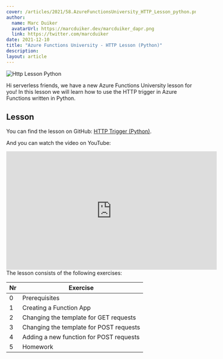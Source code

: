 ```yaml
---
cover: /articles/2021/58.AzureFunctionsUniversity_HTTP_Lesson_python.png
author:
  name: Marc Duiker
  avatarUrl: https://marcduiker.dev/marcduiker_dapr.png
  link: https://twitter.com/marcduiker
date: 2021-12-10
title: "Azure Functions University - HTTP Lesson (Python)"
description:
layout: article
---
```


![Http Lesson Python](/articles/2021/58.AzureFunctionsUniversity_HTTP_Lesson_python.png)

Hi serverless friends, we have a new Azure Functions University lesson for you! In this lesson we will learn how to use the HTTP trigger in Azure Functions written in Python.

## Lesson

You can find the lesson on GitHub: [HTTP Trigger (Python)](https://github.com/marcduiker/azure-functions-university/blob/main/lessons/python/http/README.md).

And you can watch the video on YouTube:

<iframe width="560" height="315" src="https://www.youtube.com/embed/fDnPGeRTwHc" title="YouTube video player" frameborder="0" allow="accelerometer; autoplay; clipboard-write; encrypted-media; gyroscope; picture-in-picture" allowfullscreen></iframe>

<br>
The lesson consists of the following exercises:

|Nr|Exercise
|-|-
|0|Prerequisites
|1|Creating a Function App
|2|Changing the template for GET requests
|3|Changing the template for POST requests
|4|Adding a new function for POST requests
|5|Homework